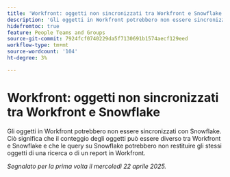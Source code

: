 ```yaml
---
title: 'Workfront: oggetti non sincronizzati tra Workfront e Snowflake'
description: 'Gli oggetti in Workfront potrebbero non essere sincronizzati con Snowflake. Ciò significa che il conteggio degli oggetti può essere diverso tra Workfront e Snowflake e che le query su Snowflake potrebbero non restituire gli stessi oggetti di una ricerca o di un report in Workfront. '
hidefromtoc: true
feature: People Teams and Groups
source-git-commit: 7924fcf0740229da5f7130691b1574aecf129eed
workflow-type: tm+mt
source-wordcount: '104'
ht-degree: 3%

---
```



# Workfront: oggetti non sincronizzati tra Workfront e Snowflake

Gli oggetti in Workfront potrebbero non essere sincronizzati con Snowflake. Ciò significa che il conteggio degli oggetti può essere diverso tra Workfront e Snowflake e che le query su Snowflake potrebbero non restituire gli stessi oggetti di una ricerca o di un report in Workfront.

_Segnalato per la prima volta il mercoledì 22 aprile 2025._
